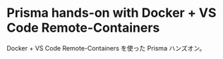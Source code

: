 # Prisma hands-on with Docker + VS Code Remote-Containers

Docker + VS Code Remote-Containers を使った Prisma ハンズオン。
